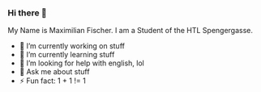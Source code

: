 ### Hi there 👋

My Name is Maximilian Fischer. 
I am a Student of the HTL Spengergasse.

- 🔭 I’m currently working on stuff
- 🌱 I’m currently learning stuff
- 🤔 I’m looking for help with english, lol
- 💬 Ask me about stuff
- ⚡ Fun fact: 1 + 1 != 1
